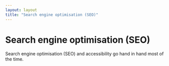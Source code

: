 ```yaml
---
layout: layout
title: "Search engine optimisation (SEO)"
---
```


# Search engine optimisation (SEO)



Search engine optimisation (SEO) and accessibility go hand in hand most of the time.